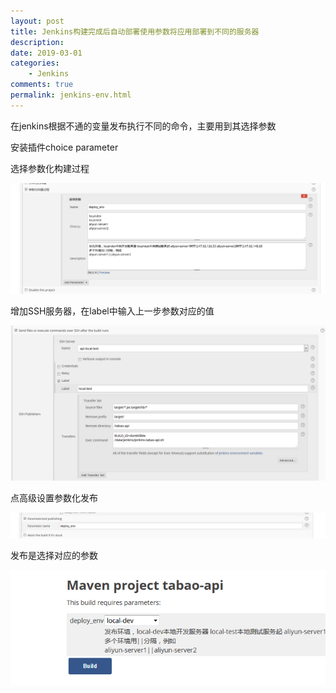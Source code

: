 ```yaml
---
layout: post
title: Jenkins构建完成后自动部署使用参数将应用部署到不同的服务器
description: 
date: 2019-03-01
categories:
    - Jenkins
comments: true
permalink: jenkins-env.html
---
```


在jenkins根据不通的变量发布执行不同的命令，主要用到其选择参数 

安装插件choice parameter

选择参数化构建过程

![](/assets/images/posts/jenkins-env/deploy_env.png)

增加SSH服务器，在label中输入上一步参数对应的值

![](/assets/images/posts/jenkins-env/ssh.png)

点高级设置参数化发布

![](/assets/images/posts/jenkins-env/publish.png)

发布是选择对应的参数

![](/assets/images/posts/jenkins-env/build.png)